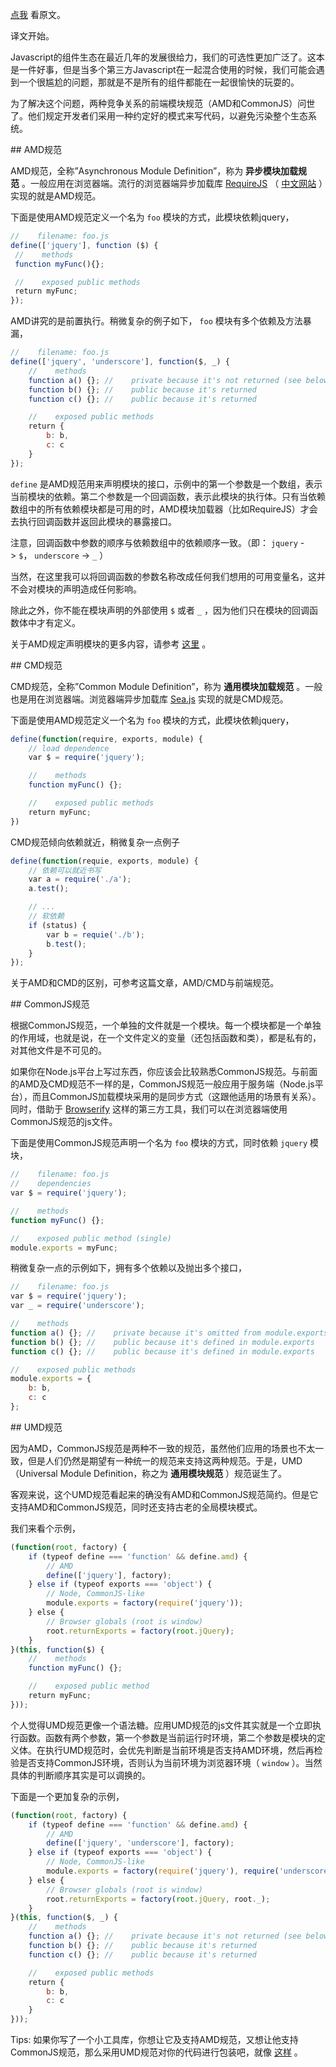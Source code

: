 

[点我](http://davidbcalhoun.com/2014/what-is-amd-commonjs-and-umd/) 看原文。

译文开始。

Javascript的组件生态在最近几年的发展很给力，我们的可选性更加广泛了。这本是一件好事，但是当多个第三方Javascript在一起混合使用的时候，我们可能会遇到一个很尴尬的问题，那就是不是所有的组件都能在一起很愉快的玩耍的。

为了解决这个问题，两种竞争关系的前端模块规范（AMD和CommonJS）问世了。他们规定开发者们采用一种约定好的模式来写代码，以避免污染整个生态系统。

## AMD规范

AMD规范，全称”Asynchronous Module Definition”，称为 **异步模块加载规范** 。一般应用在浏览器端。流行的浏览器端异步加载库 [RequireJS](http://www.requirejs.org/) （ [中文网站](http://www.requirejs.cn/) ）实现的就是AMD规范。

下面是使用AMD规范定义一个名为 `foo` 模块的方式，此模块依赖jquery，
```javascript
//    filename: foo.js
define(['jquery'], function ($) {
 //    methods
 function myFunc(){};

 //    exposed public methods
 return myFunc;
});
```
AMD讲究的是前置执行。稍微复杂的例子如下， `foo` 模块有多个依赖及方法暴漏，
```javascript
//    filename: foo.js
define(['jquery', 'underscore'], function($, _) {
    //    methods
    function a() {}; //    private because it's not returned (see below)
    function b() {}; //    public because it's returned
    function c() {}; //    public because it's returned

    //    exposed public methods
    return {
        b: b,
        c: c
    }
});
```
`define` 是AMD规范用来声明模块的接口，示例中的第一个参数是一个数组，表示当前模块的依赖。第二个参数是一个回调函数，表示此模块的执行体。只有当依赖数组中的所有依赖模块都是可用的时，AMD模块加载器（比如RequireJS）才会去执行回调函数并返回此模块的暴露接口。

注意，回调函数中参数的顺序与依赖数组中的依赖顺序一致。（即： `jquery` -> `$`， `underscore` -> `_` ）

当然，在这里我可以将回调函数的参数名称改成任何我们想用的可用变量名，这并不会对模块的声明造成任何影响。

除此之外，你不能在模块声明的外部使用 `$` 或者 `_` ，因为他们只在模块的回调函数体中才有定义。

关于AMD规定声明模块的更多内容，请参考 [这里](https://github.com/amdjs/amdjs-api/wiki/AMD#using-require-and-exports) 。

## CMD规范

CMD规范，全称”Common Module Definition”，称为 **通用模块加载规范** 。一般也是用在浏览器端。浏览器端异步加载库 [Sea.js](http://seajs.org/docs/) 实现的就是CMD规范。

下面是使用AMD规范定义一个名为 `foo` 模块的方式，此模块依赖jquery，
```javascript
define(function(require, exports, module) {
    // load dependence
    var $ = require('jquery');

    //    methods
    function myFunc() {};

    //    exposed public methods
    return myFunc;
})
```
CMD规范倾向依赖就近，稍微复杂一点例子
```javascript
define(function(requie, exports, module) {
    // 依赖可以就近书写
    var a = require('./a');
    a.test();

    // ...
    // 软依赖
    if (status) {
        var b = requie('./b');
        b.test();
    }
});
```
关于AMD和CMD的区别，可参考这篇文章，AMD/CMD与前端规范。

## CommonJS规范

根据CommonJS规范，一个单独的文件就是一个模块。每一个模块都是一个单独的作用域，也就是说，在一个文件定义的变量（还包括函数和类），都是私有的，对其他文件是不可见的。

如果你在Node.js平台上写过东西，你应该会比较熟悉CommonJS规范。与前面的AMD及CMD规范不一样的是，CommonJS规范一般应用于服务端（Node.js平台），而且CommonJS加载模块采用的是同步方式（这跟他适用的场景有关系）。同时，借助于 [Browserify](https://github.com/substack/node-browserify) 这样的第三方工具，我们可以在浏览器端使用CommonJS规范的js文件。

下面是使用CommonJS规范声明一个名为 `foo` 模块的方式，同时依赖 `jquery` 模块，
```javascript
//    filename: foo.js
//    dependencies
var $ = require('jquery');

//    methods
function myFunc() {};

//    exposed public method (single)
module.exports = myFunc;
```
稍微复杂一点的示例如下，拥有多个依赖以及抛出多个接口，
```javascript
//    filename: foo.js
var $ = require('jquery');
var _ = require('underscore');

//    methods
function a() {}; //    private because it's omitted from module.exports (see below)
function b() {}; //    public because it's defined in module.exports
function c() {}; //    public because it's defined in module.exports

//    exposed public methods
module.exports = {
    b: b,
    c: c
};
```
## UMD规范

因为AMD，CommonJS规范是两种不一致的规范，虽然他们应用的场景也不太一致，但是人们仍然是期望有一种统一的规范来支持这两种规范。于是，UMD（Universal Module Definition，称之为 **通用模块规范** ）规范诞生了。

客观来说，这个UMD规范看起来的确没有AMD和CommonJS规范简约。但是它支持AMD和CommonJS规范，同时还支持古老的全局模块模式。

我们来看个示例，
```javascript
(function(root, factory) {
    if (typeof define === 'function' && define.amd) {
        // AMD
        define(['jquery'], factory);
    } else if (typeof exports === 'object') {
        // Node, CommonJS-like
        module.exports = factory(require('jquery'));
    } else {
        // Browser globals (root is window)
        root.returnExports = factory(root.jQuery);
    }
}(this, function($) {
    //    methods
    function myFunc() {};

    //    exposed public method
    return myFunc;
}));
```
个人觉得UMD规范更像一个语法糖。应用UMD规范的js文件其实就是一个立即执行函数。函数有两个参数，第一个参数是当前运行时环境，第二个参数是模块的定义体。在执行UMD规范时，会优先判断是当前环境是否支持AMD环境，然后再检验是否支持CommonJS环境，否则认为当前环境为浏览器环境（ `window` ）。当然具体的判断顺序其实是可以调换的。

下面是一个更加复杂的示例，
```javascript
(function(root, factory) {
    if (typeof define === 'function' && define.amd) {
        // AMD
        define(['jquery', 'underscore'], factory);
    } else if (typeof exports === 'object') {
        // Node, CommonJS-like
        module.exports = factory(require('jquery'), require('underscore'));
    } else {
        // Browser globals (root is window)
        root.returnExports = factory(root.jQuery, root._);
    }
}(this, function($, _) {
    //    methods
    function a() {}; //    private because it's not returned (see below)
    function b() {}; //    public because it's returned
    function c() {}; //    public because it's returned

    //    exposed public methods
    return {
        b: b,
        c: c
    }
}));
```
Tips: 如果你写了一个小工具库，你想让它及支持AMD规范，又想让他支持CommonJS规范，那么采用UMD规范对你的代码进行包装吧，就像 [这样](https://github.com/gejiawen/bullhead/blob/master/index.js) 。

